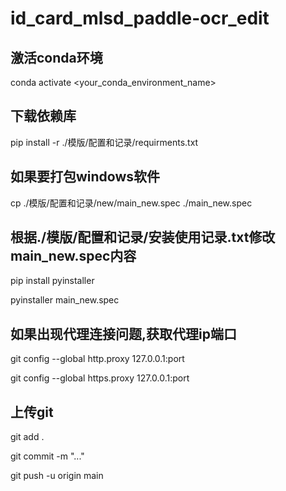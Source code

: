 # id_card_mlsd_paddle-ocr_edit

## 激活conda环境

conda activate <your_conda_environment_name>

## 下载依赖库

pip install -r ./模版/配置和记录/requirments.txt

## 如果要打包windows软件

cp ./模版/配置和记录/new/main_new.spec ./main_new.spec

## 根据./模版/配置和记录/安装使用记录.txt修改main_new.spec内容

pip install pyinstaller


pyinstaller main_new.spec

## 如果出现代理连接问题,获取代理ip端口

git config --global http.proxy 127.0.0.1:port

git config --global https.proxy 127.0.0.1:port

## 上传git

git add .

git commit -m "..."

git push -u origin main
